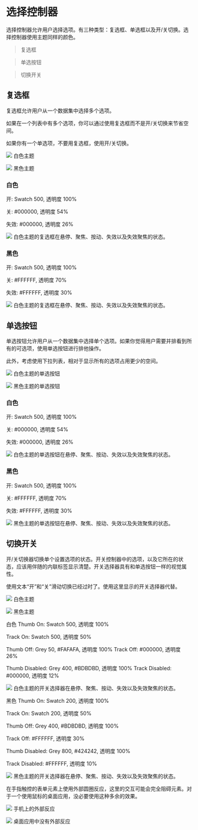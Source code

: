 # 选择控制器   

选择控制器允许用户选择选项。有三种类型：复选框、单选框以及开/关切换。选择控制器使用主题同样的颜色。

> 复选框

> 单选按钮

> 切换开关

## 复选框   

复选框允许用户从一个数据集中选择多个选项。

如果在一个列表中有多个选项，你可以通过使用复选框而不是开/关切换来节省空间。

如果你有一个单选项，不要用复选框，使用开/关切换。

![](../images/9_1.png)
白色主题

![](../images/9_2.png)
黑色主题

### 白色   

开: Swatch 500, 透明度 100%

关: #000000, 透明度 54%

失效: #000000, 透明度 26%

![](../images/9_3.png)
白色主题的复选框在悬停、聚焦、按动、失效以及失效聚焦的状态。

### 黑色   

开: Swatch 500, 透明度 100%

关: #FFFFFF, 透明度 70%

失效: #FFFFFF, 透明度 30%

![](../images/9_4.png)
白色主题的复选框在悬停、聚焦、按动、失效以及失效聚焦的状态。

## 单选按钮   

单选按钮允许用户从一个数据集中选择单个选项。如果你觉得用户需要并排看到所有的可选项，使用单选按钮进行排他操作。

此外，考虑使用下拉列表，相对于显示所有的选项占用更少的空间。

![](../images/9_5.png)
白色主题的单选按钮

![](../images/9_6.png)
黑色主题的单选按钮

### 白色   

开: Swatch 500, 透明度 100%

关: #000000, 透明度 54%

失效: #000000, 透明度 26%

![](../images/9_7.png)
白色主题的单选按钮在悬停、聚焦、按动、失效以及失效聚焦的状态。

### 黑色   

开: Swatch 500, 透明度 100%

关: #FFFFFF, 透明度 70%

失效: #FFFFFF, 透明度 30%

![](../images/9_8.png)
黑色主题的单选按钮在悬停、聚焦、按动、失效以及失效聚焦的状态。

## 切换开关   

开/关切换器切换单个设置选项的状态。开关控制器中的选项，以及它所在的状态，应该用伴随的内联标签显示清楚。开关选择器具有和单选按钮一样的视觉属性。

使用文本“开”和“关”滑动切换已经过时了。使用这里显示的开关选择器代替。

![](../images/9_9.png)
白色主题

![](../images/9_10.png)
黑色主题

白色
Thumb On: Swatch 500, 透明度 100%

Track On: Swatch 500, 透明度 50%


Thumb Off: Grey 50, #FAFAFA, 透明度 100%
Track Off: #000000, 透明度 26%

Thumb Disabled: Grey 400, #BDBDBD, 透明度 100%
Track Disabled: #000000, 透明度 12%

![](../images/9_11.png)
白色主题的开关选择器在悬停、聚焦、按动、失效以及失效聚焦的状态。

黑色
Thumb On: Swatch 200, 透明度 100%

Track On: Swatch 200, 透明度 50%

Thumb Off: Grey 400, #BDBDBD, 透明度 100%

Track Off: #FFFFFF, 透明度 30%

Thumb Disabled: Grey 800, #424242, 透明度 100%

Track Disabled: #FFFFFF, 透明度 10%

![](../images/9_12.png)
黑色主题的开关选择器在悬停、聚焦、按动、失效以及失效聚焦的状态。

在手指触控的表单元素上使用外部圆圈反应，这里的交互可能会完全阻碍元素。对于一个使用鼠标的桌面应用，没必要使用这种多余的效果。

![](../images/9_13.png)
手机上的外部反应

![](../images/9_14.png)
桌面应用中没有外部反应
